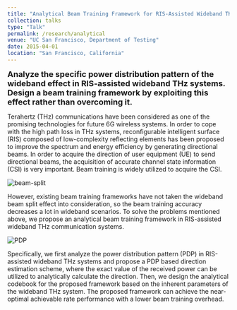 ```yaml
---
title: "Analytical Beam Training Framework for RIS-Assisted Wideband THz Systems"
collection: talks
type: "Talk"
permalink: /research/analytical
venue: "UC San Francisco, Department of Testing"
date: 2015-04-01
location: "San Francisco, California"
---
```


<font size = 4><b>Analyze the specific power distribution pattern of the wideband effect in RIS-assisted wideband THz systems. Design a beam training framework by exploiting this effect rather than overcoming it.</b></font>

<p></p>

Terahertz (THz) communications have been considered as one of the promising technologies for future 6G wireless systems. In order to cope with the high path loss in THz systems, reconfigurable intelligent surface (RIS) composed of low-complexity reflecting elements has been proposed to improve the spectrum and energy efficiency by generating directional beams. In order to acquire the direction of user equipment (UE) to send directional beams, the acquisition of accurate channel state information (CSI) is very important. Beam training is widely utilized to acquire the CSI. 

![beam-split](https://hericenes.github.io/yuhaochen.github.io/images/Analytical-1.png)

However, existing beam training frameworks have not taken the wideband beam split effect into consideration, so the beam training accuracy decreases a lot in wideband scenarios. To solve the problems mentioned above, we propose an analytical beam training framework in RIS-assisted wideband THz communication systems. 

![PDP](https://hericenes.github.io/yuhaochen.github.io/images/Analytical-2.png)

Specifically, we first analyze the power distribution pattern (PDP) in RIS-assisted wideband THz systems and propose a PDP based direction estimation scheme, where the exact value of the received power can be utilized to analytically calculate the direction. Then, we design the analytical codebook for the proposed framework based on the inherent parameters of the wideband THz system. The proposed framework can achieve the near-optimal achievable rate performance with a lower beam training overhead.